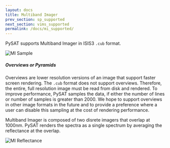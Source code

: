 ```yaml
---
layout: docs
title: Multiband Imager 
prev_section: sp_supported
next_section: vims_supported 
permalink: /docs/mi_supported/
---
```


PySAT supports Multiband Imager in ISIS3 <code>.cub</code> format.

![MI Sample](../../img/mi_supported/misample.png)

<div class="note info">
  <h5>Overviews or Pyramids</h5>
  <p>
    Overviews are lower resolution versions of an image that support faster screen rendering.  The <code>.cub</code> format does not support overviews.  Therefore, the entire, full resolution image must be read from disk and rendered.  To improve performance, PySAT samples the data, if either the number of lines or number of samples is greater than 2000.  We hope to support overviews in other image formats in the future and to provide a preference where a user can disable this sampling at the cost of rendering performance.
  </p>
</div>




Multiband Imager is composed of two disrete imagers that overlap at 1000nm.  PySAT renders the spectra as a single spectrum by averaging the reflectance at the overlap.

![MI Reflectance](../../img/mi_supported/miref.png)
